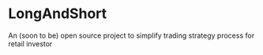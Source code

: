 # LongAndShort
An (soon to be) open source project to simplify trading strategy process for retail investor
